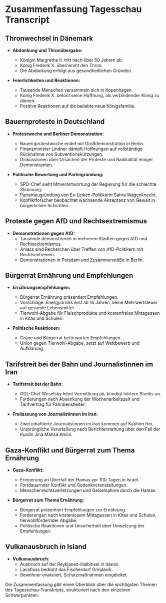 # Zusammenfassung Tagesschau Transcript

## Thronwechsel in Dänemark

- **Abdankung und Thronübergabe:**
  - Königin Margrethe II. tritt nach über 50 Jahren ab.
  - König Frederik X. übernimmt den Thron.
  - Die Abdankung erfolgt aus gesundheitlichen Gründen.

- **Feierlichkeiten und Reaktionen:**
  - Tausende Menschen versammeln sich in Kopenhagen.
  - König Frederik X. betont seine Hoffnung, als verbindender König zu dienen.
  - Positive Reaktionen auf die beliebte neue Königsfamilie.

## Bauernproteste in Deutschland

- **Protestwoche und Berliner Demonstration:**
  - Bauernprotestwoche endet mit Großdemonstration in Berlin.
  - Finanzminister Lindner dämpft Hoffnungen auf vollständige Rücknahme von Subventionskürzungen.
  - Diskussionen über Ursachen der Proteste und Radikalität einiger Demonstranten.

- **Politische Bewertung und Parteigründung:**
  - SPD-Chef sieht Mitverantwortung der Regierung für die schlechte Stimmung.
  - Parteineugründung von Ex-Linken-Politikerin Sahra Wagenknecht.
  - Konfliktforscher beobachtet wachsende Akzeptanz von Gewalt in bürgerlichen Schichten.

## Proteste gegen AfD und Rechtsextremismus

- **Demonstrationen gegen AfD:**
  - Tausende demonstrieren in mehreren Städten gegen AfD und Rechtsextremismus.
  - Anlass sind Recherchen über Treffen von AfD-Politikern mit Rechtsextremen.
  - Demonstrationen in Potsdam und Zusammenstöße in Berlin.

## Bürgerrat Ernährung und Empfehlungen

- **Ernährungsempfehlungen:**
  - Bürgerrat Ernährung präsentiert Empfehlungen.
  - Vorschläge: Energydrinks erst ab 16 Jahren, keine Mehrwertsteuer auf gesunde Lebensmittel.
  - Tierwohl-Abgabe für Fleischprodukte und kostenfreies Mittagessen in Kitas und Schulen.

- **Politische Reaktionen:**
  - Grüne und Bürgerrat befürworten Empfehlungen.
  - Union gegen Tierwohl-Abgabe, setzt auf Wettbewerb und Aufklärung.

## Tarifstreit bei der Bahn und Journalistinnen im Iran

- **Tarifstreit bei der Bahn:**
  - GDL-Chef Weselsky lehnt Vermittlung ab, kündigt härtere Streiks an.
  - Forderungen nach Absenkung der Wochenarbeitszeit und Tarifvertrag für Fahrdienstleiter.

- **Freilassung von Journalistinnen im Iran:**
  - Zwei inhaftierte Journalistinnen im Iran kommen auf Kaution frei.
  - Ursprüngliche Verurteilung nach Berichterstattung über den Fall der Kurdin Jina Mahsa Amini.

## Gaza-Konflikt und Bürgerrat zum Thema Ernährung

- **Gaza-Konflikt:**
  - Erinnerung an Überfall der Hamas vor 100 Tagen in Israel.
  - Fortdauernder Konflikt und Gedenkveranstaltungen.
  - Menschenrechtsverletzungen und Geiselnahme durch die Hamas.

- **Bürgerrat zum Thema Ernährung:**
  - Bürgerrat präsentiert Empfehlungen zur Ernährung.
  - Forderungen nach kostenlosem Mittagessen in Kitas und Schulen, tierwohlfördernder Abgabe.
  - Politische Reaktionen und Unsicherheit über Umsetzung der Empfehlungen.

## Vulkanausbruch in Island

- **Vulkanausbruch:**
  - Ausbruch auf der Reykjanes-Halbinsel in Island.
  - Lavafluss bedroht das Fischerdorf Grindavik.
  - Bewohner evakuiert, Schutzmaßnahmen eingeleitet.

Die Zusammenfassung gibt einen Überblick über die wichtigsten Themen des Tagesschau-Transkripts, strukturiert nach den einzelnen Schwerpunkten.
